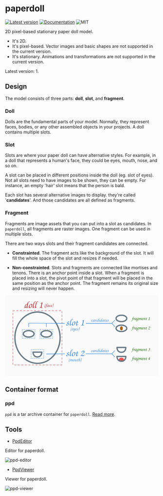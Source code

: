 # paperdoll

[![Latest version](https://img.shields.io/crates/v/paperdoll.svg)](https://crates.io/crates/paperdoll)
[![Documentation](https://docs.rs/paperdoll/badge.svg)](https://docs.rs/paperdoll)
![MIT](https://img.shields.io/badge/license-MIT-blue.svg)

2D pixel-based stationary paper doll model.

- It's 2D.
- It's pixel-based. Vector images and basic shapes are not supported in the current version.
- It's stationary. Animations and transformations are not supported in the current version.

Latest version: 1.

## Design

The model consists of three parts: **doll**, **slot**, and **fragment**.

### Doll

Dolls are the fundamental parts of your model. Normally, they represent faces, bodies, or any other assembled objects in your projects. A doll contains multiple slots.

### Slot

Slots are where your paper doll can have alternative styles. For example, in a doll that represents a human's face, they could be eyes, mouth, nose, and so on.

A slot can be placed in different positions inside the doll (eg. slot of eyes). Not all slots need to have images to be shown, they can be empty. For instance, an empty 'hair' slot means that the person is bald.

Each slot has several alternative images to display. they're called '**candidates**'. And those candidates are all defined as fragments.

### Fragment

Fragments are image assets that you can put into a slot as candidates. In `paperdoll`, all fragments are raster images. One fragment can be used in multiple slots.

There are two ways slots and their fragment candidates are connected.

- **Constrainted**. The fragment acts like the background of the slot. It will fill the whole space of the slot and resizes if needed.

- **Non-constrainted**. Slots and fragments are connected like mortises and tenons. There is an anchor point inside a slot. When a fragment is placed into a slot, the pivot point of that fragment will be placed in the same position as the anchor point. The fragment remains its original size and resizing will never happen.

![core-concept](https://raw.githubusercontent.com/fralonra/paperdoll/master/doc/paperdoll-concept.png)

## Container format

### ppd

`ppd` is a tar archive container for `paperdoll`. [Read more](https://github.com/fralonra/paperdoll-tar).

## Tools

- [PpdEditor](https://github.com/fralonra/ppd-editor)

Editor for paperdoll.

![ppd-editor](https://raw.githubusercontent.com/fralonra/ppd-editor/master/resources/docs/ppd-editor.png)

- [PpdViewer](https://github.com/fralonra/ppd-editor)

Viewer for paperdoll.

![ppd-viewer](https://raw.githubusercontent.com/fralonra/ppd-editor/master/resources/docs/ppd-viewer.png)
